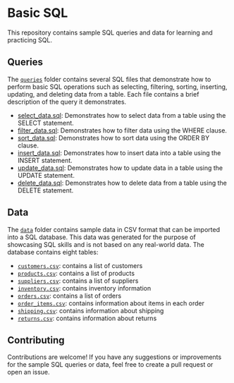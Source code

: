 # Basic SQL

This repository contains sample SQL queries and data for learning and practicing SQL. 

## Queries

The [`queries`](./Queries/) folder contains several SQL files that demonstrate how to perform basic SQL operations such as selecting, filtering, sorting, inserting, updating, and deleting data from a table. Each file contains a brief description of the query it demonstrates.

- [select_data.sql](./queries/select_data.sql): Demonstrates how to select data from a table using the SELECT statement.
- [filter_data.sql](./queries/filter_data.sql): Demonstrates how to filter data using the WHERE clause.
- [sort_data.sql](./queries/sort_data.sql): Demonstrates how to sort data using the ORDER BY clause.
- [insert_data.sql](./queries/insert_data.sql): Demonstrates how to insert data into a table using the INSERT statement.
- [update_data.sql](./queries/update_data.sql): Demonstrates how to update data in a table using the UPDATE statement.
- [delete_data.sql](./queries/delete_data.sql): Demonstrates how to delete data from a table using the DELETE statement.

## Data

The [`data`](./Data/) folder contains sample data in CSV format that can be imported into a SQL database. This data was generated for the purpose of showcasing SQL skills and is not based on any real-world data. The database contains eight tables:

- [`customers.csv`](customers.csv): contains a list of customers
- [`products.csv`](products.csv): contains a list of products
- [`suppliers.csv`](suppliers.csv): contains a list of suppliers
- [`inventory.csv`](inventory.csv): contains inventory information
- [`orders.csv`](orders.csv): contains a list of orders
- [`order_items.csv`](order_items.csv): contains information about items in each order
- [`shipping.csv`](shipping.csv): contains information about shipping
- [`returns.csv`](returns.csv): contains information about returns

## Contributing

Contributions are welcome! If you have any suggestions or improvements for the sample SQL queries or data, feel free to create a pull request or open an issue.
